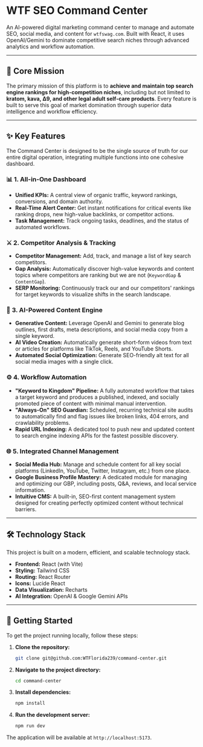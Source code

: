 # WTF SEO Command Center

An AI-powered digital marketing command center to manage and automate SEO, social media, and content for `wtfswag.com`. Built with React, it uses OpenAI/Gemini to dominate competitive search niches through advanced analytics and workflow automation.

---

## 🎯 Core Mission

The primary mission of this platform is to **achieve and maintain top search engine rankings for high-competition niches**, including but not limited to **kratom, kava, ∆9, and other legal adult self-care products**. Every feature is built to serve this goal of market domination through superior data intelligence and workflow efficiency.

---

## ✨ Key Features

The Command Center is designed to be the single source of truth for our entire digital operation, integrating multiple functions into one cohesive dashboard.

### 📊 **1. All-in-One Dashboard**
- **Unified KPIs:** A central view of organic traffic, keyword rankings, conversions, and domain authority.
- **Real-Time Alert Center:** Get instant notifications for critical events like ranking drops, new high-value backlinks, or competitor actions.
- **Task Management:** Track ongoing tasks, deadlines, and the status of automated workflows.

### ⚔️ **2. Competitor Analysis & Tracking**
- **Competitor Management:** Add, track, and manage a list of key search competitors.
- **Gap Analysis:** Automatically discover high-value keywords and content topics where competitors are ranking but we are not (`KeywordGap` & `ContentGap`).
- **SERP Monitoring:** Continuously track our and our competitors' rankings for target keywords to visualize shifts in the search landscape.

### 🤖 **3. AI-Powered Content Engine**
- **Generative Content:** Leverage OpenAI and Gemini to generate blog outlines, first drafts, meta descriptions, and social media copy from a single keyword.
- **AI Video Creation:** Automatically generate short-form videos from text or articles for platforms like TikTok, Reels, and YouTube Shorts.
- **Automated Social Optimization:** Generate SEO-friendly alt text for all social media images with a single click.

### ⚙️ **4. Workflow Automation**
- **"Keyword to Kingdom" Pipeline:** A fully automated workflow that takes a target keyword and produces a published, indexed, and socially promoted piece of content with minimal manual intervention.
- **"Always-On" SEO Guardian:** Scheduled, recurring technical site audits to automatically find and flag issues like broken links, 404 errors, and crawlability problems.
- **Rapid URL Indexing:** A dedicated tool to push new and updated content to search engine indexing APIs for the fastest possible discovery.

### 🌐 **5. Integrated Channel Management**
- **Social Media Hub:** Manage and schedule content for all key social platforms (LinkedIn, YouTube, Twitter, Instagram, etc.) from one place.
- **Google Business Profile Mastery:** A dedicated module for managing and optimizing our GBP, including posts, Q&A, reviews, and local service information.
- **Intuitive CMS:** A built-in, SEO-first content management system designed for creating perfectly optimized content without technical barriers.

---

## 🛠️ Technology Stack

This project is built on a modern, efficient, and scalable technology stack.

- **Frontend:** React (with Vite)
- **Styling:** Tailwind CSS
- **Routing:** React Router
- **Icons:** Lucide React
- **Data Visualization:** Recharts
- **AI Integration:** OpenAI & Google Gemini APIs

---

## 🚀 Getting Started

To get the project running locally, follow these steps:

1.  **Clone the repository:**
    ```bash
    git clone git@github.com:WTFlorida239/command-center.git
    ```

2.  **Navigate to the project directory:**
    ```bash
    cd command-center
    ```

3.  **Install dependencies:**
    ```bash
    npm install
    ```

4.  **Run the development server:**
    ```bash
    npm run dev
    ```

The application will be available at `http://localhost:5173`.
